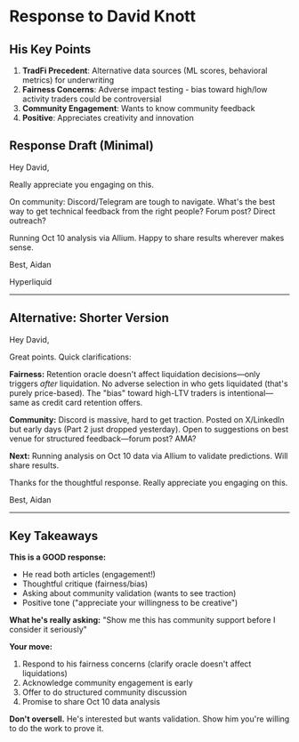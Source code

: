 # Response to David Knott

## His Key Points

1. **TradFi Precedent**: Alternative data sources (ML scores, behavioral metrics) for underwriting
2. **Fairness Concerns**: Adverse impact testing - bias toward high/low activity traders could be controversial
3. **Community Engagement**: Wants to know community feedback
4. **Positive**: Appreciates creativity and innovation

## Response Draft (Minimal)

Hey David,

Really appreciate you engaging on this.

On community: Discord/Telegram are tough to navigate. What's the best way to get technical feedback from the right people? Forum post? Direct outreach?

Running Oct 10 analysis via Allium. Happy to share results wherever makes sense.

Best,
Aidan

Hyperliquid

---

## Alternative: Shorter Version

Hey David,

Great points. Quick clarifications:

**Fairness:** Retention oracle doesn't affect liquidation decisions—only triggers *after* liquidation. No adverse selection in who gets liquidated (that's purely price-based). The "bias" toward high-LTV traders is intentional—same as credit card retention offers.

**Community:** Discord is massive, hard to get traction. Posted on X/LinkedIn but early days (Part 2 just dropped yesterday). Open to suggestions on best venue for structured feedback—forum post? AMA?

**Next:** Running analysis on Oct 10 data via Allium to validate predictions. Will share results.

Thanks for the thoughtful response. Really appreciate you engaging on this.

Best,
Aidan

---

## Key Takeaways

**This is a GOOD response:**
- He read both articles (engagement!)
- Thoughtful critique (fairness/bias)
- Asking about community validation (wants to see traction)
- Positive tone ("appreciate your willingness to be creative")

**What he's really asking:**
"Show me this has community support before I consider it seriously"

**Your move:**
1. Respond to his fairness concerns (clarify oracle doesn't affect liquidations)
2. Acknowledge community engagement is early
3. Offer to do structured community discussion
4. Promise to share Oct 10 data analysis

**Don't oversell.** He's interested but wants validation. Show him you're willing to do the work to prove it.
